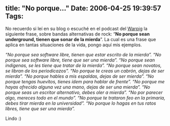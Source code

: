 title: "No porque..."
Date: 2006-04-25 19:39:57
Tags: 
---
<p>No recuerdo si leí en su blog o escuché en el podcast del <a href="http://www.dixo.com/warpig">Warpig</a> la siguiente frase, sobre bandas alternativas de rock: &#8220;<strong>No porque sean underground, tienen que sonar de la mierda</strong>&#8221;. La cual es una frase que aplica en tantas situaciones de la vida, pongo aquí mis ejemplos.</p>

<p><em>&#8220;No porque sea software libre, tienen que estar escrito de la mierda&#8221;. &#8220;No porque sea software libre, tiene que ser una mierda&#8221;. &#8220;No porque sean indígenas, se les tiene que tratar de la mierda&#8221;. &#8220;No porque sean novatos, se libran de los periodicazos&#8221;. &#8220;No porque te creas un cabrón, dejas de ser mierda&#8221;. &#8220;No porque hables a mis espaldas, dejas de ser mierda&#8221;. &#8220;No porque tengas huevitos, tienes ídem para hablar de frente&#8221;. &#8220;No porque me hayas ofrecido alguna vez una mano, dejas de ser una mierda&#8221;. &#8220;No porque seas un escritor alternativo, debes oler a mierda&#8221;. &#8220;No por parecer algo, mereces todo en el mundo&#8221;. &#8220;No porque te trataron feo en la primaria, debes tirar mierda en la universidad&#8221;. &#8220;No porque lo hagas en tus ratos libres, tiene que ser una mierda&#8221;.</em></p>

<p>Lindo :)</p>
